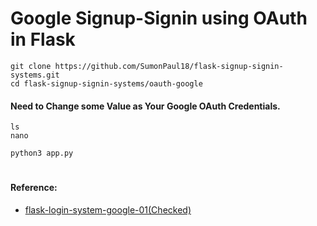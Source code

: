 # Google Signup-Signin using OAuth in Flask

```
git clone https://github.com/SumonPaul18/flask-signup-signin-systems.git
cd flask-signup-signin-systems/oauth-google
```
#### Need to Change some Value as Your Google OAuth Credentials.

```
ls
nano
```
 
```
python3 app.py
```


#
#### Reference:

- [flask-login-system-google-01(Checked)](https://github.com/SumonPaul18/flask-login-system-google-01.git)
#
